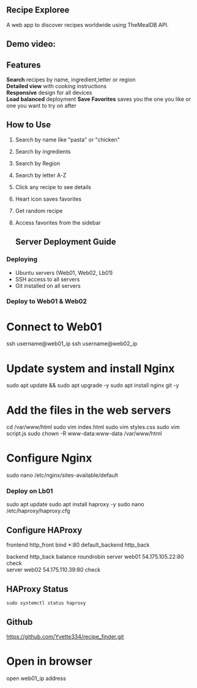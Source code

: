  ## Recipe Exploree
 
A web app to discover recipes worldwide using TheMealDB API.

## Demo video:

## Features
 **Search** recipes by name, ingredient,letter or region  
 **Detailed view** with cooking instructions  
 **Responsive** design for all devices  
 **Load balanced** deployment
 **Save Favorites** saves you the one you like or one you want to try on after


## How to Use
1. Search by name like "pasta" or "chicken"
2. Search by ingredients
3. Search by Region
4. Search by letter A-Z
5. Click any recipe to see details
6. Heart icon saves favorites
7. Get random recipe
8. Access favorites from the sidebar

   ## Server Deployment Guide

### Deploying
- Ubuntu  servers (Web01, Web02, Lb01)
- SSH access to all servers
- Git installed on all servers

### Deploy to Web01 & Web02

# Connect to Web01
ssh username@web01_ip
ssh username@web02_ip

# Update system and install Nginx
sudo apt update && sudo apt upgrade -y
sudo apt install nginx git -y

# Add the files in the web servers
cd /var/www/html
sudo vim index.html
sudo vim styles.css
sudo vim script.js
sudo chown -R www-data:www-data /var/www/html

# Configure Nginx
sudo nano /etc/nginx/sites-available/default

### Deploy on Lb01

sudo apt update
sudo apt install haproxy -y
sudo nano /etc/haproxy/haproxy.cfg

## Configure HAProxy
frontend http_front
    bind *:80
    default_backend http_back

backend http_back
    balance roundrobin
    server web01	54.175.105.22:80 check  
    server web02 54.175.110.39:80 check
    
## HAProxy Status
    sudo systemctl status haproxy

## Github

https://github.com/Yvette334/recipe_finder.git 

# Open in browser
open web01_ip address
